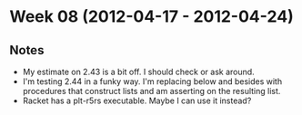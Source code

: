 # Week 08 (2012-04-17 - 2012-04-24)

## Notes

* My estimate on 2.43 is a bit off. I should check or ask around.
* I'm testing 2.44 in a funky way. I'm replacing below and besides with procedures that construct lists and am asserting on the resulting list.
* Racket has a plt-r5rs executable. Maybe I can use it instead?
